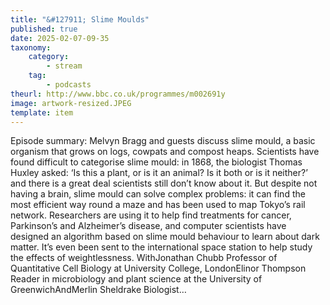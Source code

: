 ```yaml
---
title: "&#127911; Slime Moulds"
published: true
date: 2025-02-07-09-35
taxonomy:
    category:
        - stream
    tag:
        - podcasts
theurl: http://www.bbc.co.uk/programmes/m002691y
image: artwork-resized.JPEG
template: item
---
```


Episode summary: Melvyn Bragg and guests discuss slime mould, a basic organism that grows on logs, cowpats and compost heaps. Scientists have found difficult to categorise slime mould: in 1868, the biologist Thomas Huxley asked: &lsquo;Is this a plant, or is it an animal? Is it both or is it neither?&rsquo; and there is a great deal scientists still don&rsquo;t know about it. But despite not having a brain, slime mould can solve complex problems: it can find the most efficient way round a maze and has been used to map Tokyo&rsquo;s rail network. Researchers are using it to help find treatments for cancer, Parkinson&rsquo;s and Alzheimer&rsquo;s disease, and computer scientists have designed an algorithm based on slime mould behaviour to learn about dark matter. It&rsquo;s even been sent to the international space station to help study the effects of weightlessness. WithJonathan Chubb Professor of Quantitative Cell Biology at University College, LondonElinor Thompson Reader in microbiology and plant science at the University of GreenwichAndMerlin Sheldrake Biologist&hellip;
